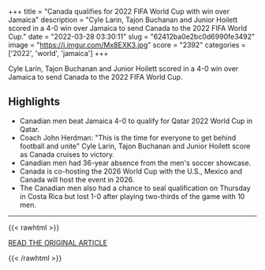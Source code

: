 +++
title = "Canada qualifies for 2022 FIFA World Cup with win over Jamaica"
description = "Cyle Larin, Tajon Buchanan and Junior Hoilett scored in a 4-0 win over Jamaica to send Canada to the 2022 FIFA World Cup."
date = "2022-03-28 03:30:11"
slug = "62412ba0e2bc0d6990fe3492"
image = "https://i.imgur.com/Mx8EXK3.jpg"
score = "2392"
categories = ['2022', 'world', 'jamaica']
+++

Cyle Larin, Tajon Buchanan and Junior Hoilett scored in a 4-0 win over Jamaica to send Canada to the 2022 FIFA World Cup.

## Highlights

- Canadian men beat Jamaica 4-0 to qualify for Qatar 2022 World Cup in Qatar.
- Coach John Herdman: "This is the time for everyone to get behind football and unite" Cyle Larin, Tajon Buchanan and Junior Hoilett score as Canada cruises to victory.
- Canadian men had 36-year absence from the men's soccer showcase.
- Canada is co-hosting the 2026 World Cup with the U.S., Mexico and Canada will host the event in 2026.
- The Canadian men also had a chance to seal qualification on Thursday in Costa Rica but lost 1-0 after playing two-thirds of the game with 10 men.

---

{{< rawhtml >}}
  <p class="article-category">
    <a target="_blank" href="https://www.sportsnet.ca/soccer/article/canada-qualifies-for-2022-fifa-world-cup-with-win-over-jamaica/">READ THE ORIGINAL ARTICLE</a>
  </p>
{{< /rawhtml >}}
